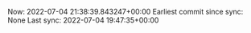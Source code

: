 Now: 2022-07-04 21:38:39.843247+00:00 Earliest commit since sync: None Last sync: 2022-07-04 19:47:35+00:00
